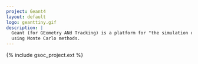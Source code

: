 ```yaml
---
project: Geant4
layout: default
logo: geanttiny.gif
description: |
  Geant (for GEometry ANd Tracking) is a platform for "the simulation of the passage of particles through matter,"
  using Monte Carlo methods.
---
```



{% include gsoc_project.ext %}
